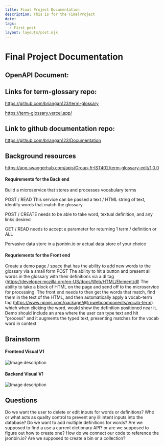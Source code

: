 ```yaml
---
title: Final Project Documentation
description: This is for the FinalProject
date: 
tags:
  - First post
layout: layouts/post.njk
---
```


# Final Project Documentation

## OpenAPI Document:

## Links for term-glossary repo: 
https://github.com/briangan123/term-glossary

https://term-glossary.vercel.app/

## Link to github documentation repo: 
https://github.com/briangan123/Documentation

## Background resources
https://app.swaggerhub.com/apis/Group-5-IST402/term-glossary-edit/1.0.0

#### Requirements for the Back end
Build a microservice that stores and processes vocabulary terms

POST / READ This service can be passed a text / HTML string of text, identify words that match the glossary

POST / CREATE needs to be able to take word, textual definition, and any links desired

GET / READ needs to accept a parameter for returning 1 term / definition or ALL

Pervasive data store in a jsonbin.io or actual data store of your choice


#### Requriements for the Front end

Create a demo page / space that has the ability to add new words to the glossary via a small form POST
The ability to hit a button and present all words in the glossary with their definitions via a dl tag (https://developer.mozilla.org/en-US/docs/Web/HTML/Element/dl)
The ability to take a block of HTML on the page and send off to the microservice for processing.
The front end needs to then get the words that match, find them in the text of the HTML, and then automatically apply a vocab-term tag (https://www.npmjs.com/package/@lrnwebcomponents/vocab-term) which when clicking the word, would show the definition positioned near it.
Demo should include an area where the user can type text and hit "process" and it augments the typed text, presenting matches for the vocab word in context


## Brainstorm

#### Frontend Visual V1
![Image description](https://dev-to-uploads.s3.amazonaws.com/uploads/articles/rmlbreevdgks5n01betc.jpg)

#### Backend Visual V1

![Image description](https://dev-to-uploads.s3.amazonaws.com/uploads/articles/8o1cld4owcgyshmpqxwk.JPG)

## Questions
Do we want the user to delete or edit inputs for words or definitions?
Who or what acts as quality control to prevent any ill intent inputs into the database?
Do we want to add multiple definitions for words?
Are we supposed to find a use a current dictionary API? or are we supposed to figure out how to create one?
How do we connect our code to reference the jsonbin.io? Are we supposed to create a bin or a collection?
